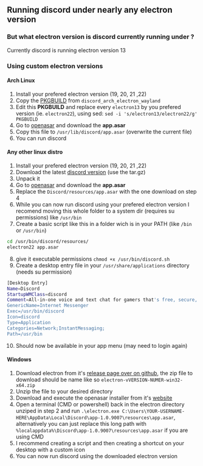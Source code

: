## Running discord under nearly any electron version

### But what electron version is discord currently running under ?
Currently discord is running electron version 13

### Using custom electron versions

#### Arch Linux
1. Install your prefered electron version (19, 20, 21 ,22)
2. Copy the [PKGBUILD](https://aur.archlinux.org/cgit/aur.git/plain/PKGBUILD?h=discord_arch_electron_wayland) from `discord_arch_electron_wayland` 
3. Edit this **PKGBUILD** and replace every `electron13` by you prefered version (ie. `electron22`), using sed: `sed -i 's/electron13/electron22/g' PKGBUILD`
4. Go to [openasar](https://openasar.dev) and download the **app.asar**
5. Copy this file to `/usr/lib/discord/app.asar` (overwrite the current file)
6. You can run discord

#### Any other linux distro
1. Install your prefered electron version (19, 20, 21 ,22)
2. Download the latest [discord version](https://discord.com) (use the tar.gz)
3. Unpack it
4. Go to [openasar](https://openasar.dev) and download the **app.asar**
5. Replace the `Discord/resources/app.asar` with the one download on step 4
6. While you can now run discord using your prefered electron version I recomend moving this whole folder to a system dir (requires su permissions) like `/usr/bin`
7. Create a basic script like this in a folder wich is in your PATH (like `/bin` or `/usr/bin`)
```sh
cd /usr/bin/discord/resources/
electron22 app.asar
```
8. give it executable permissions `chmod +x /usr/bin/discord.sh`
9. Create a desktop entry file in your `/usr/share/applications` directory (needs su permission)
```sh
[Desktop Entry]
Name=Discord
StartupWMClass=discord
Comment=All-in-one voice and text chat for gamers that's free, secure, and works on both your desktop and phone.
GenericName=Internet Messenger
Exec=/usr/bin/discord
Icon=discord
Type=Application
Categories=Network;InstantMessaging;
Path=/usr/bin
```
10. Should now be available in your app menu (may need to login again)

#### Windows
1. Download electron from it's [release page over on github](https://github.com/electron/electron/releases), the zip file to download should be name like so `electron-vVERSION-NUMER-win32-x64.zip`
2. Unzip the file to your desired directory
3. Download and execute the openasar installer from it's [website](https://openasar.dev)
4. Open a terminal (CMD or powershell) back in the electron directory unziped in step 2 and run `.\electron.exe C:\Users\YOUR-USERNAME-HERE\AppData\Local\Discord\app-1.0.9007\resources\app.asar`, alternatively you can just replace this long path with `%localappdata%\Discord\app-1.0.9007\resources\app.asar` if you are using CMD
5. I recommend creating a script and then creating a shortcut on your desktop with a custom icon
6. You can now run discord using the downloaded electron version
